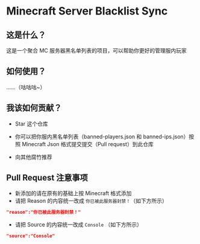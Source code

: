 # Minecraft Server Blacklist Sync

## 这是什么？

这是一个聚合 MC 服务器黑名单列表的项目，可以帮助你更好的管理服内玩家

## 如何使用？

……（咕咕咕~）

## 我该如何贡献？

- Star 这个仓库

- 你可以把你服内黑名单列表（banned-players.json 和 banned-ips.json）按照 Minecraft Json 格式提交提交（Pull request）到此仓库

- 向其他腐竹推荐

## Pull Request 注意事项
- 新添加的请在原有的基础上按 Minecraft 格式添加
- 请把 Reason 的内容统一改成 `你已被此服务器封禁！`（如下方所示）

```json
"reason":"你已被此服务器封禁！"
```

- 请把 Source 的内容统一改成 `Console` （如下方所示）

```json
"source":"Console"
```
